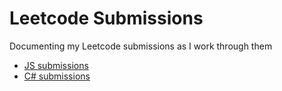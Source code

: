 # Leetcode Submissions

Documenting my Leetcode submissions as I work through them

- [JS submissions](https://github.com/pat-eason/leetcode-submissions/tree/master/js)
- [C# submissions](https://github.com/pat-eason/leetcode-submissions/tree/master/leetcode/Leetcode)
